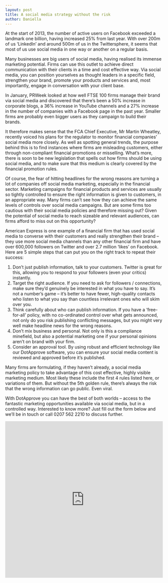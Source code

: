 ```yaml
---
layout: post
title: A social media strategy without the risk
author: Daniella
---
```

At the start of 2013, the number of active users on Facebook exceeded a
landmark one billion, having increased 25% from last year. With over 200m of us
‘LinkedIn’ and around 500m of us in the Twittersphere, it seems that most of us
use social media in one way or another on a regular basis.

Many businesses are big users of social media, having realised its immense
marketing potential. Firms can use this outlet to achieve direct communication
with their clients in a time and cost effective way. Via social media, you can
position yourselves as thought leaders in a specific field, strengthen your
brand, promote your products and services and, most importantly, engage in
conversation with your client base.

In January, PRWeek looked at how well FTSE 100 firms manage their brand via
social media and discovered that there’s been a 50% increase in corporate
blogs, a 36% increase in YouTube channels and a 27% increase in the number of
companies with a Facebook page in the past year. Smaller firms are probably
even bigger users as they campaign to build their brands.

It therefore makes sense that the FCA Chief Executive, Mr Martin Wheatley,
recently voiced his plans for the regulator to monitor financial companies’
social media more closely. As well as spotting general trends, the purpose
behind this is to find instances where firms are misleading customers, either
through non-compliant financial promotions or misselling. What’s more, there is
soon to be new legislation that spells out how firms should be using social
media, and to make sure that this medium is clearly covered by the financial
promotion rules.

Of course, the fear of hitting headlines for the wrong reasons are turning a
lot of companies off social media marketing, especially in the financial
sector. Marketing campaigns for financial products and services are usually so
tightly controlled to ensure the right information is given to customers, in an
appropriate way.  Many firms can’t see how they can achieve the same levels of
controls over social media campaigns. But are some firms too cautious with
their social media policies and therefore missing out? Given the potential of
social media to reach sizeable and relevant audiences, can firms afford to miss
out on this opportunity?

American Express is one example of a financial firm that has used social media
to converse with their customers and really strengthen their brand – they use
more social media channels than any other financial firm and have over 600,000
followers on Twitter and over 2.7 million ‘likes’ on Facebook. Here are 5
simple steps that can put you on the right track to repeat their success:

1. Don’t just publish information, talk to your customers. Twitter is great for
   this, allowing you to respond to your followers (even your critics)
   instantly.
2. Target the right audience. If you need to ask for followers / connections,
   make sure they’d genuinely be interested in what you have to say. It’s not a
   number’s game – it’s better to have fewer, high-quality contacts who listen
   to what you say than countless irrelevant ones who will skim over you.
3. Think carefully about who can publish information. If you have a
   ‘free-for-all’ policy, with no co-ordinated control over what gets
   announced, not only do you risk publishing conflicting messages, but you
   might very well make headline news for the wrong reasons.
4. Don’t mix business and personal. Not only is this a compliance minefield,
   but also a potential marketing one if your personal opinions aren’t on brand
   with your firm.
5. Consider an approval tool. By using robust and efficient technology like our
   DotApprove software, you can ensure your social media content is reviewed
   and approved  before it’s published.

Many firms are formulating, if they haven’t already, a social media marketing
policy to take advantage of this cost effective, highly visible marketing
medium. Most likely these include the first 4 rules listed here, or variations
of them. But without the 5th golden rule, there’s always the risk that the
wrong information can go public. Even viral.

With DotApprove you can have the best of both worlds – access to the fantastic
marketing opportunities available via social media, but in a controlled way.
Interested to know more? Just fill out the form below and we’ll be in touch or
call 0207 562 2210 to discuss further.

<iframe src="http://web.dotapprove.co.uk/perivancouk-ack2m/pages/rxfny0fqeeo3qzxkktvymq.html" allowtransparency="true" width="100%" height="500px" type="text/html" frameborder="0" style="border:0"></iframe>
